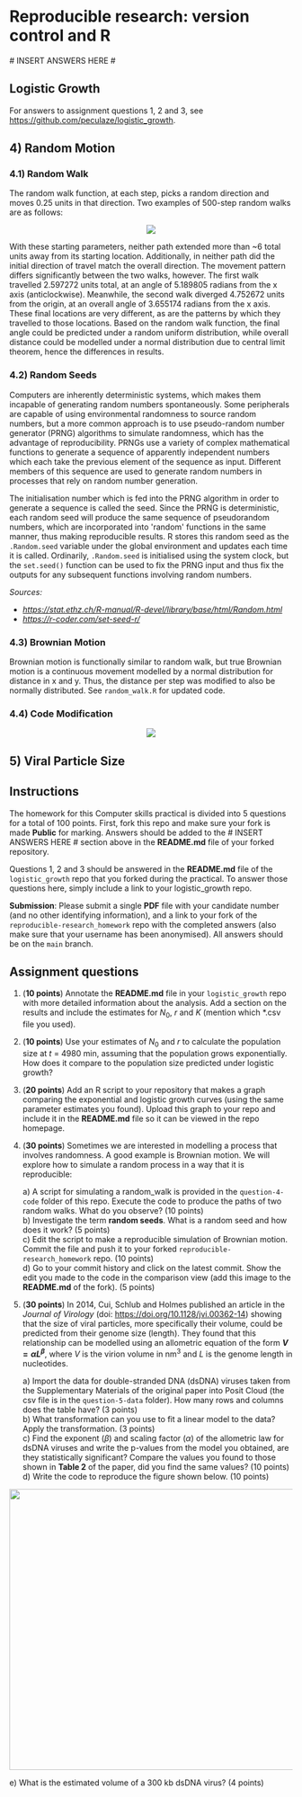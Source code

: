 # Reproducible research: version control and R

\# INSERT ANSWERS HERE #

## Logistic Growth

For answers to assignment questions 1, 2 and 3, see https://github.com/peculaze/logistic_growth.

## 4) Random Motion

### 4.1) Random Walk

The random walk function, at each step, picks a random direction and moves 0.25 units in that direction. Two examples of 500-step random walks are as follows: 

<p align="center">
  <img src="https://github.com/user-attachments/assets/40eff1b2-b427-44bc-b50f-b52562f022f3">
</p>

With these starting parameters, neither path extended more than ~6 total units away from its starting location. Additionally, in neither path did the initial direction of travel match the overall direction. The movement pattern differs significantly between the two walks, however. The first walk travelled 2.597272 units total, at an angle of 5.189805 radians from the x axis (anticlockwise). Meanwhile, the second walk diverged 4.752672 units from the origin, at an overall angle of 3.655174 radians from the x axis. These final locations are very different, as are the patterns by which they travelled to those locations. Based on the random walk function, the final angle could be predicted under a random uniform distribution, while overall distance could be modelled under a normal distribution due to central limit theorem, hence the differences in results. 

### 4.2) Random Seeds

Computers are inherently deterministic systems, which makes them incapable of generating random numbers spontaneously. Some peripherals are capable of using environmental randomness to source random numbers, but a more common approach is to use pseudo-random number generator (PRNG) algorithms to simulate randomness, which has the advantage of reproducibility. PRNGs use a variety of complex mathematical functions to generate a sequence of apparently independent numbers which each take the previous element of the sequence as input. Different members of this sequence are used to generate random numbers in processes that rely on random number generation. 

The initialisation number which is fed into the PRNG algorithm in order to generate a sequence is called the seed. Since the PRNG is deterministic, each random seed will produce the same sequence of pseudorandom numbers, which are incorporated into 'random' functions in the same manner, thus making reproducible results. R stores this random seed as the `.Random.seed` variable under the global environment and updates each time it is called. Ordinarily, `.Random.seed` is initialised using the system clock, but the `set.seed()` function can be used to fix the PRNG input and thus fix the outputs for any subsequent functions involving random numbers. 

*Sources:*
- *https://stat.ethz.ch/R-manual/R-devel/library/base/html/Random.html*
- *https://r-coder.com/set-seed-r/*

### 4.3) Brownian Motion

Brownian motion is functionally similar to random walk, but true Brownian motion is a continuous movement modelled by a normal distribution for distance in x and y. Thus, the distance per step was modified to also be normally distributed. See `random_walk.R` for updated code. 

### 4.4) Code Modification

<p align="center">
  <img src="https://github.com/user-attachments/assets/8b816768-a22b-4632-88c7-fb2d896c2059">
</p>

## 5) Viral Particle Size 

## Instructions

The homework for this Computer skills practical is divided into 5 questions for a total of 100 points. First, fork this repo and make sure your fork is made **Public** for marking. Answers should be added to the # INSERT ANSWERS HERE # section above in the **README.md** file of your forked repository.

Questions 1, 2 and 3 should be answered in the **README.md** file of the `logistic_growth` repo that you forked during the practical. To answer those questions here, simply include a link to your logistic_growth repo.

**Submission**: Please submit a single **PDF** file with your candidate number (and no other identifying information), and a link to your fork of the `reproducible-research_homework` repo with the completed answers (also make sure that your username has been anonymised). All answers should be on the `main` branch.

## Assignment questions 

1) (**10 points**) Annotate the **README.md** file in your `logistic_growth` repo with more detailed information about the analysis. Add a section on the results and include the estimates for $N_0$, $r$ and $K$ (mention which *.csv file you used).
   
2) (**10 points**) Use your estimates of $N_0$ and $r$ to calculate the population size at $t$ = 4980 min, assuming that the population grows exponentially. How does it compare to the population size predicted under logistic growth? 

3) (**20 points**) Add an R script to your repository that makes a graph comparing the exponential and logistic growth curves (using the same parameter estimates you found). Upload this graph to your repo and include it in the **README.md** file so it can be viewed in the repo homepage.
   
4) (**30 points**) Sometimes we are interested in modelling a process that involves randomness. A good example is Brownian motion. We will explore how to simulate a random process in a way that it is reproducible:

   a) A script for simulating a random_walk is provided in the `question-4-code` folder of this repo. Execute the code to produce the paths of two random walks. What do you observe? (10 points) \
   b) Investigate the term **random seeds**. What is a random seed and how does it work? (5 points) \
   c) Edit the script to make a reproducible simulation of Brownian motion. Commit the file and push it to your forked `reproducible-research_homework` repo. (10 points) \
   d) Go to your commit history and click on the latest commit. Show the edit you made to the code in the comparison view (add this image to the **README.md** of the fork). (5 points) 

5) (**30 points**) In 2014, Cui, Schlub and Holmes published an article in the *Journal of Virology* (doi: https://doi.org/10.1128/jvi.00362-14) showing that the size of viral particles, more specifically their volume, could be predicted from their genome size (length). They found that this relationship can be modelled using an allometric equation of the form **$`V = \alpha L^{\beta}`$**, where $`V`$ is the virion volume in nm<sup>3</sup> and $`L`$ is the genome length in nucleotides.

   a) Import the data for double-stranded DNA (dsDNA) viruses taken from the Supplementary Materials of the original paper into Posit Cloud (the csv file is in the `question-5-data` folder). How many rows and columns does the table have? (3 points)\
   b) What transformation can you use to fit a linear model to the data? Apply the transformation. (3 points) \
   c) Find the exponent ($\beta$) and scaling factor ($\alpha$) of the allometric law for dsDNA viruses and write the p-values from the model you obtained, are they statistically significant? Compare the values you found to those shown in **Table 2** of the paper, did you find the same values? (10 points) \
   d) Write the code to reproduce the figure shown below. (10 points) 

  <p align="center">
     <img src="https://github.com/josegabrielnb/reproducible-research_homework/blob/main/question-5-data/allometric_scaling.png" width="600" height="500">
  </p>

  e) What is the estimated volume of a 300 kb dsDNA virus? (4 points) 
